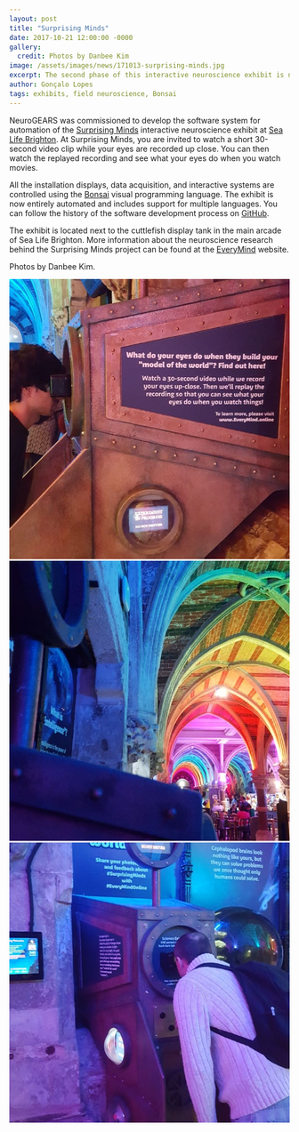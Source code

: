 ```yaml
---
layout: post
title: "Surprising Minds"
date: 2017-10-21 12:00:00 -0000
gallery:
  credit: Photos by Danbee Kim
image: /assets/images/news/171013-surprising-minds.jpg
excerpt: The second phase of this interactive neuroscience exhibit is now running at Sea Life Brighton.
author: Gonçalo Lopes
tags: exhibits, field neuroscience, Bonsai
---
```


NeuroGEARS was commissioned to develop the software system for automation of the [Surprising Minds](http://www.everymind.online/SurprisingMinds/) interactive neuroscience exhibit at [Sea Life Brighton](https://www.visitsealife.com/brighton/). At Surprising Minds, you are invited to watch a short 30-second video clip while your eyes are recorded up close. You can then watch the replayed recording and see what your eyes do when you watch movies.

All the installation displays, data acquisition, and interactive systems are controlled using the [Bonsai](http://bonsai-rx.org/) visual programming language. The exhibit is now entirely automated and includes support for multiple languages. You can follow the history of the software development process on [GitHub](https://github.com/everymind/SurprisingMinds-Exhibit).

The exhibit is located next to the cuttlefish display tank in the main arcade of Sea Life Brighton. More information about the neuroscience research behind the Surprising Minds project can be found at the [EveryMind](http://www.everymind.online/) website. 

Photos by Danbee Kim. 

<div class="gallery">
  <div class="popup-gallery">
    <a title="The Exhibit" href="/assets/images/news/171013-surprising-minds.jpg"><img src="/assets/images/news/171013-surprising-minds.jpg"></a>
    <a title="The main arcade at Sea Life Brighton" href="/assets/images/news/170824-surprising-minds.jpg"><img src="/assets/images/news/170824-surprising-minds.jpg"></a>
    <a title="Surprising Minds in Action" href="/assets/images/news/171020-surprising-minds.jpg"><img src="/assets/images/news/171020-surprising-minds.jpg"></a>
  </div>
</div>
